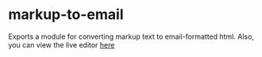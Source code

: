 # markup-to-email

Exports a module for converting markup text to email-formatted html.
Also, you can view the live editor [here](https://wyattades.github.com/markup-to-email)